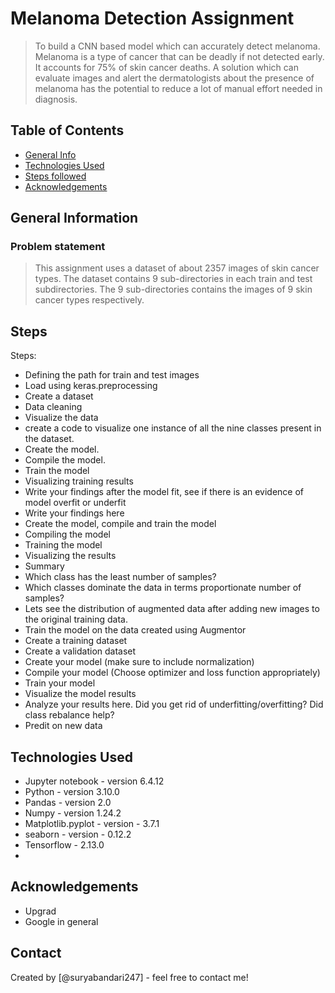 # Melanoma Detection Assignment
> To build a CNN based model which can accurately detect melanoma. Melanoma is a type of cancer that can be deadly if not detected early. It accounts for 75% of skin cancer deaths. A solution which can evaluate images and alert the dermatologists about the presence of melanoma has the potential to reduce a lot of manual effort needed in diagnosis.

## Table of Contents
* [General Info](#general-information)
* [Technologies Used](#technologies-used)
* [Steps followed](#Steps)
* [Acknowledgements](#acknowledgements)


## General Information
### Problem statement
> This assignment uses a dataset of about 2357 images of skin cancer types. The dataset contains 9 sub-directories in each train and test subdirectories. The 9 sub-directories contains the images of 9 skin cancer types respectively.


<!-- You don't have to answer all the questions - just the ones relevant to your project. -->

## Steps
Steps:
* Defining the path for train and test images
* Load using keras.preprocessing
* Create a dataset
* Data cleaning
* Visualize the data
* create a code to visualize one instance of all the nine classes present in the dataset.
* Create the model.
* Compile the model.
* Train the model
* Visualizing training results
* Write your findings after the model fit, see if there is an evidence of model overfit or underfit
* Write your findings here
* Create the model, compile and train the model
* Compiling the model
* Training the model
* Visualizing the results
* Summary
* Which class has the least number of samples?
* Which classes dominate the data in terms proportionate number of samples?
* Lets see the distribution of augmented data after adding new images to the original training data.
* Train the model on the data created using Augmentor
* Create a training dataset
* Create a validation dataset
* Create your model (make sure to include normalization)
* Compile your model (Choose optimizer and loss function appropriately)
* Train your model
* Visualize the model results
* Analyze your results here. Did you get rid of underfitting/overfitting? Did class rebalance help?
* Predit on new data


## Technologies Used
- Jupyter notebook - version 6.4.12
- Python - version 3.10.0
- Pandas - version 2.0
- Numpy - version 1.24.2
- Matplotlib.pyplot - version - 3.7.1
- seaborn - version - 0.12.2
- Tensorflow - 2.13.0
- 
 
## Acknowledgements
- Upgrad
- Google in general


## Contact
Created by [@suryabandari247] - feel free to contact me!
